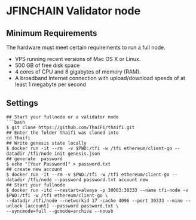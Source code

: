 # JFINCHAIN Validator node

## Minimum Requirements
The hardware must meet certain requirements to run a full node.
- VPS running recent versions of Mac OS X or Linux.
- 500 GB of free disk space
- 4 cores of CPU and 8 gigabytes of memory (RAM).
- A broadband Internet connection with upload/download speeds of at least 1 megabyte per second

## Settings
 
```
## Start your fullnode or a validator node
```bash
$ git clone https://github.com/ThaiFi/thaifi.git
## Enter the folder thaifi was cloned into
cd thaifi
## Write genesis state locally
$ docker run -it --rm  -v $PWD:/tfi -w /tfi ethereum/client-go --datadir /tfi/node init genesis.json
## generate  password
$ echo "[Your Password]" > password.txt
## create new account
$ docker run -it --rm -v $PWD:/tfi -w /tfi ethereum/client-go --datadir /tfi/node --password password.txt account new
## Start your fullnode
$ docker run -itd --restart=always -p 30003:30333 --name tfi-node -v $PWD:/tfi -w /tfi ethereum/client-go \
--datadir /tfi/node --networkid 17 -cache 4096 --port 30333 --mine --unlock [account] --password password.txt \
--syncmode=full --gcmode=archive --nousb

```
